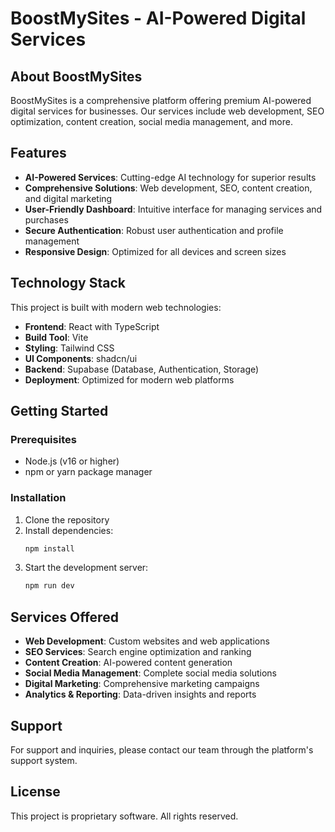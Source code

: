 
# BoostMySites - AI-Powered Digital Services

## About BoostMySites

BoostMySites is a comprehensive platform offering premium AI-powered digital services for businesses. Our services include web development, SEO optimization, content creation, social media management, and more.

## Features

- **AI-Powered Services**: Cutting-edge AI technology for superior results
- **Comprehensive Solutions**: Web development, SEO, content creation, and digital marketing
- **User-Friendly Dashboard**: Intuitive interface for managing services and purchases
- **Secure Authentication**: Robust user authentication and profile management
- **Responsive Design**: Optimized for all devices and screen sizes

## Technology Stack

This project is built with modern web technologies:

- **Frontend**: React with TypeScript
- **Build Tool**: Vite
- **Styling**: Tailwind CSS
- **UI Components**: shadcn/ui
- **Backend**: Supabase (Database, Authentication, Storage)
- **Deployment**: Optimized for modern web platforms

## Getting Started

### Prerequisites

- Node.js (v16 or higher)
- npm or yarn package manager

### Installation

1. Clone the repository
2. Install dependencies:
   ```bash
   npm install
   ```
3. Start the development server:
   ```bash
   npm run dev
   ```

## Services Offered

- **Web Development**: Custom websites and web applications
- **SEO Services**: Search engine optimization and ranking
- **Content Creation**: AI-powered content generation
- **Social Media Management**: Complete social media solutions
- **Digital Marketing**: Comprehensive marketing campaigns
- **Analytics & Reporting**: Data-driven insights and reports

## Support

For support and inquiries, please contact our team through the platform's support system.

## License

This project is proprietary software. All rights reserved.
